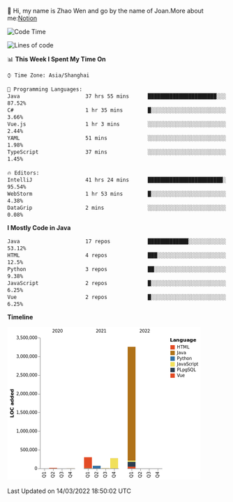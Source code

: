 :wave: Hi, my name is Zhao Wen and go by the name of Joan.More about me:[Notion](https://ybqdren.notion.site/ybqdren/Wen-Zhao-Java-03c1dd267cf5427c908cc5a01541717e)


<!--START_SECTION:waka-->
![Code Time](http://img.shields.io/badge/Code%20Time-386%20hrs%2028%20mins-blue)

![Lines of code](https://img.shields.io/badge/From%20Hello%20World%20I%27ve%20Written-4%20Million%20lines%20of%20code-blue)

📊 **This Week I Spent My Time On** 

```text
⌚︎ Time Zone: Asia/Shanghai

💬 Programming Languages: 
Java                     37 hrs 55 mins      ██████████████████████░░░   87.52% 
C#                       1 hr 35 mins        █░░░░░░░░░░░░░░░░░░░░░░░░   3.66% 
Vue.js                   1 hr 3 mins         ░░░░░░░░░░░░░░░░░░░░░░░░░   2.44% 
YAML                     51 mins             ░░░░░░░░░░░░░░░░░░░░░░░░░   1.98% 
TypeScript               37 mins             ░░░░░░░░░░░░░░░░░░░░░░░░░   1.45%

🔥 Editors: 
IntelliJ                 41 hrs 24 mins      ████████████████████████░   95.54% 
WebStorm                 1 hr 53 mins        █░░░░░░░░░░░░░░░░░░░░░░░░   4.38% 
DataGrip                 2 mins              ░░░░░░░░░░░░░░░░░░░░░░░░░   0.08%

```

**I Mostly Code in Java** 

```text
Java                     17 repos            █████████████░░░░░░░░░░░░   53.12% 
HTML                     4 repos             ███░░░░░░░░░░░░░░░░░░░░░░   12.5% 
Python                   3 repos             ██░░░░░░░░░░░░░░░░░░░░░░░   9.38% 
JavaScript               2 repos             █░░░░░░░░░░░░░░░░░░░░░░░░   6.25% 
Vue                      2 repos             █░░░░░░░░░░░░░░░░░░░░░░░░   6.25%

```


**Timeline**

![Chart not found](https://raw.githubusercontent.com/ybqdren/ybqdren/main/charts/bar_graph.png) 


 Last Updated on 14/03/2022 18:50:02 UTC
<!--END_SECTION:waka-->

